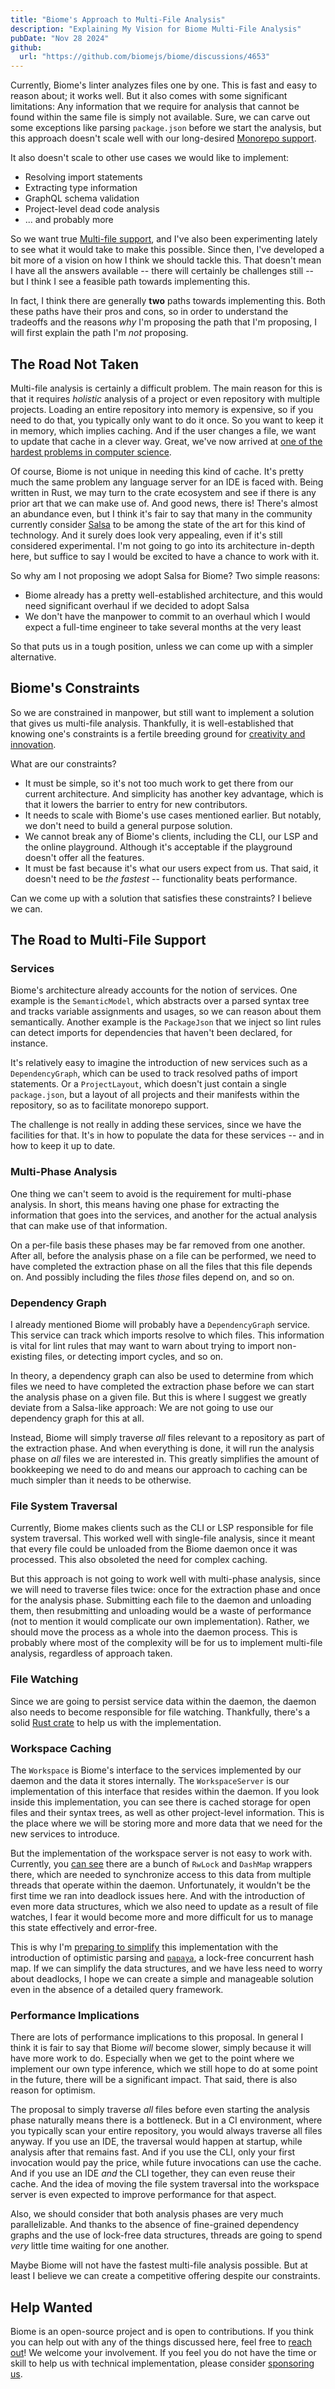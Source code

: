 ```yaml
---
title: "Biome's Approach to Multi-File Analysis"
description: "Explaining My Vision for Biome Multi-File Analysis"
pubDate: "Nov 28 2024"
github:
  url: "https://github.com/biomejs/biome/discussions/4653"
---
```


Currently, Biome's linter analyzes files one by one. This is fast and easy to reason about; it works well. But it also comes with some significant limitations: Any information that we require for analysis that cannot be found within the same file is simply not available. Sure, we can carve out some exceptions like parsing `package.json` before we start the analysis, but this approach doesn't scale well with our long-desired [Monorepo support](https://github.com/biomejs/biome/issues/2228).

It also doesn't scale to other use cases we would like to implement:
* Resolving import statements
* Extracting type information
* GraphQL schema validation
* Project-level dead code analysis
* ... and probably more

So we want true [Multi-file support](https://github.com/biomejs/biome/issues/3307), and I've also been experimenting lately to see what it would take to make this possible. Since then, I've developed a bit more of a vision on how I think we should tackle this. That doesn't mean I have all the answers available -- there will certainly be challenges still -- but I think I see a feasible path towards implementing this.

In fact, I think there are generally **two** paths towards implementing this. Both these paths have their pros and cons, so in order to understand the tradeoffs and the reasons _why_ I'm proposing the path that I'm proposing, I will first explain the path I'm _not_ proposing.

## The Road Not Taken

Multi-file analysis is certainly a difficult problem. The main reason for this is that it requires _holistic_ analysis of a project or even repository with multiple projects. Loading an entire repository into memory is expensive, so if you need to do that, you typically only want to do it once. So you want to keep it in memory, which implies caching. And if the user changes a file, we want to update that cache in a clever way. Great, we've now arrived at [one of the hardest problems in computer science](https://surfingcomplexity.blog/2022/11/25/cache-invalidation-really-is-one-of-the-hardest-things-in-computer-science/).

Of course, Biome is not unique in needing this kind of cache. It's pretty much the same problem any language server for an IDE is faced with. Being written in Rust, we may turn to the crate ecosystem and see if there is any prior art that we can make use of. And good news, there is! There's almost an abundance even, but I think it's fair to say that many in the community currently consider [Salsa](https://github.com/salsa-rs/salsa) to be among the state of the art for this kind of technology. And it surely does look very appealing, even if it's still considered experimental. I'm not going to go into its architecture in-depth here, but suffice to say I would be excited to have a chance to work with it.

So why am I not proposing we adopt Salsa for Biome? Two simple reasons:
* Biome already has a pretty well-established architecture, and this would need significant overhaul if we decided to adopt Salsa
* We don't have the manpower to commit to an overhaul which I would expect a full-time engineer to take several months at the very least

So that puts us in a tough position, unless we can come up with a simpler alternative.

## Biome's Constraints

So we are constrained in manpower, but still want to implement a solution that gives us multi-file analysis. Thankfully, it is well-established that knowing one's constraints is a fertile breeding ground for [creativity and innovation](https://hbr.org/2021/04/innovation-starts-with-defining-the-right-constraints).

What are our constraints?

* It must be simple, so it's not too much work to get there from our current architecture. And simplicity has another key advantage, which is that it lowers the barrier to entry for new contributors.
* It needs to scale with Biome's use cases mentioned earlier. But notably, we don't need to build a general purpose solution.
* We cannot break any of Biome's clients, including the CLI, our LSP and the online playground. Although it's acceptable if the playground doesn't offer all the features.
* It must be fast because it's what our users expect from us. That said, it doesn't need to be _the fastest_ -- functionality beats performance.

Can we come up with a solution that satisfies these constraints? I believe we can.

## The Road to Multi-File Support

### Services

Biome's architecture already accounts for the notion of services. One example is the `SemanticModel`, which abstracts over a parsed syntax tree and tracks variable assignments and usages, so we can reason about them semantically. Another example is the `PackageJson` that we inject so lint rules can detect imports for dependencies that haven't been declared, for instance.

It's relatively easy to imagine the introduction of new services such as a `DependencyGraph`, which can be used to track resolved paths of import statements. Or a `ProjectLayout`, which doesn't just contain a single `package.json`, but a layout of all projects and their manifests within the repository, so as to facilitate monorepo support.

The challenge is not really in adding these services, since we have the facilities for that. It's in how to populate the data for these services -- and in how to keep it up to date.

### Multi-Phase Analysis

One thing we can't seem to avoid is the requirement for multi-phase analysis. In short, this means having one phase for extracting the information that goes into the services, and another for the actual analysis that can make use of that information.

On a per-file basis these phases may be far removed from one another. After all, before the analysis phase on a file can be performed, we need to have completed the extraction phase on all the files that this file depends on. And possibly including the files _those_ files depend on, and so on.

### Dependency Graph

I already mentioned Biome will probably have a `DependencyGraph` service. This service can track which imports resolve to which files. This information is vital for lint rules that may want to warn about trying to import non-existing files, or detecting import cycles, and so on.

In theory, a dependency graph can also be used to determine from which files we need to have completed the extraction phase before we can start the analysis phase on a given file. But this is where I suggest we greatly deviate from a Salsa-like approach: We are not going to use our dependency graph for this at all.

Instead, Biome will simply traverse _all_ files relevant to a repository as part of the extraction phase. And when everything is done, it will run the analysis phase on _all_ files we are interested in. This greatly simplifies the amount of bookkeeping we need to do and means our approach to caching can be much simpler than it needs to be otherwise.

### File System Traversal

Currently, Biome makes clients such as the CLI or LSP responsible for file system traversal. This worked well with single-file analysis, since it meant that every file could be unloaded from the Biome daemon once it was processed. This also obsoleted the need for complex caching.

But this approach is not going to work well with multi-phase analysis, since we will need to traverse files twice: once for the extraction phase and once for the analysis phase. Submitting each file to the daemon and unloading them, then resubmitting and unloading would be a waste of performance (not to mention it would complicate our own implementation). Rather, we should move the process as a whole into the daemon process. This is probably where most of the complexity will be for us to implement multi-file analysis, regardless of approach taken.

### File Watching

Since we are going to persist service data within the daemon, the daemon also needs to become responsible for file watching. Thankfully, there's a solid [Rust crate](https://crates.io/crates/notify) to help us with the implementation.

### Workspace Caching

The `Workspace` is Biome's interface to the services implemented by our daemon and the data it stores internally. The `WorkspaceServer` is our implementation of this interface that resides within the daemon. If you look inside this implementation, you can see there is cached storage for open files and their syntax trees, as well as other project-level information. This is the place where we will be storing more and more data that we need for the new services to introduce.

But the implementation of the workspace server is not easy to work with. Currently, you [can see](https://github.com/biomejs/biome/blob/main/crates/biome_service/src/workspace/server.rs#L44) there are a bunch of `RwLock` and `DashMap` wrappers there, which are needed to synchronize access to this data from multiple threads that operate within the daemon. Unfortunately, it wouldn't be the first time we ran into deadlock issues here. And with the introduction of even more data structures, which we also need to update as a result of file watches, I fear it would become more and more difficult for us to manage this state effectively and error-free.

This is why I'm [preparing to simplify](https://github.com/biomejs/biome/pull/4624) this implementation with the introduction of optimistic parsing and [`papaya`](https://github.com/ibraheemdev/papaya), a lock-free concurrent hash map. If we can simplify the data structures, and we have less need to worry about deadlocks, I hope we can create a simple and manageable solution even in the absence of a detailed query framework.

### Performance Implications

There are lots of performance implications to this proposal. In general I think it is fair to say that Biome *will* become slower, simply because it will have more work to do. Especially when we get to the point where we implement our own type inference, which we still hope to do at some point in the future, there will be a significant impact. That said, there is also reason for optimism.

The proposal to simply traverse *all* files before even starting the analysis phase naturally means there is a bottleneck. But in a CI environment, where you typically scan your entire repository, you would always traverse all files anyway. If you use an IDE, the traversal would happen at startup, while analysis after that remains fast. And if you use the CLI, only your first invocation would pay the price, while future invocations can use the cache. And if you use an IDE _and_ the CLI together, they can even reuse their cache. And the idea of moving the file system traversal into the workspace server is even expected to improve performance for that aspect.

Also, we should consider that both analysis phases are very much parallelizable. And thanks to the absence of fine-grained dependency graphs and the use of lock-free data structures, threads are going to spend *very* little time waiting for one another.

Maybe Biome will not have the fastest multi-file analysis possible. But at least I believe we can create a competitive offering despite our constraints.

## Help Wanted

Biome is an open-source project and is open to contributions. If you think you can help out with any of the things discussed here, feel free to [reach out](https://biomejs.dev/chat)! We welcome your involvement. If you feel you do not have the time or skill to help us with technical implementation, please consider [sponsoring us](https://github.com/biomejs/biome/#funding).
